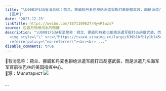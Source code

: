 ```yaml
---
title: "\U0001F53A有消息称：荷兰、挪威和丹麦也拒绝派遣军舰打击胡塞武装，而是派遣几名海军军官前往巴林的美国指挥中心。\U0001F53A源：Милитарист
  [图片]"
date: '2023-12-23'
linkTitle: https://weibo.com/1671109627/NyvRtwzsF
source: 包容万物恒河水的微博
description: "\U0001F53A有消息称：荷兰、挪威和丹麦也拒绝派遣军舰打击胡塞武装，而是派遣几名海军军官前往巴林的美国指挥中心。<br>\U0001F53A源：Милитарист
  <img style=\"\" src=\"https://tvax4.sinaimg.cn/large/639b1bfbly1hl45chdshwj20bv04hwgh.jpg\"
  referrerpolicy=\"no-referrer\"><br><br> ..."
disable_comments: true
---
```

🔺有消息称：荷兰、挪威和丹麦也拒绝派遣军舰打击胡塞武装，而是派遣几名海军军官前往巴林的美国指挥中心。<br>🔺源：Милитарист <img style="" src="https://tvax4.sinaimg.cn/large/639b1bfbly1hl45chdshwj20bv04hwgh.jpg" referrerpolicy="no-referrer"><br><br> ...